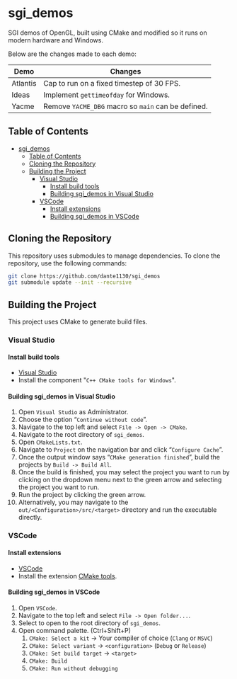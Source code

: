 # sgi_demos

SGI demos of OpenGL, built using CMake and modified so it runs on modern hardware and Windows.

Below are the changes made to each demo:

| Demo | Changes |
| ---- | ------- |
| Atlantis | Cap to run on a fixed timestep of 30 FPS. |
| Ideas | Implement `gettimeofday` for Windows. |
| Yacme | Remove `YACME_DBG` macro so `main` can be defined. |

## Table of Contents

- [sgi\_demos](#sgi_demos)
  - [Table of Contents](#table-of-contents)
  - [Cloning the Repository](#cloning-the-repository)
  - [Building the Project](#building-the-project)
    - [Visual Studio](#visual-studio)
      - [Install build tools](#install-build-tools)
      - [Building sgi\_demos in Visual Studio](#building-sgi_demos-in-visual-studio)
    - [VSCode](#vscode)
      - [Install extensions](#install-extensions)
      - [Building sgi\_demos in VSCode](#building-sgi_demos-in-vscode)

## Cloning the Repository

This repository uses submodules to manage dependencies. To clone the repository, use the following commands:

```bash
git clone https://github.com/dante1130/sgi_demos
git submodule update --init --recursive
```

## Building the Project

This project uses CMake to generate build files.

### Visual Studio

#### Install build tools

- [Visual Studio](https://visualstudio.microsoft.com/downloads/)
- Install the component "`C++ CMake tools for Windows`".

#### Building sgi_demos in Visual Studio

1. Open `Visual Studio` as Administrator.
2. Choose the option “`Continue without code`”.
3. Navigate to the top left and select `File -> Open -> CMake`.
4. Navigate to the root directory of `sgi_demos`.
5. Open `CMakeLists.txt`.
6. Navigate to `Project` on the navigation bar and click “`Configure Cache`”.
7. Once the output window says “`CMake generation finished`”, build the projects by `Build -> Build All`.
8. Once the build is finished, you may select the project you want to run by clicking on the dropdown menu next to the green arrow and selecting the project you want to run.
9. Run the project by clicking the green arrow.
10. Alternatively, you may navigate to the `out/<Configuration>/src/<target>` directory and run the executable directly.

### VSCode

#### Install extensions

- [VSCode](https://code.visualstudio.com/download)
- Install the extension [CMake tools](https://marketplace.visualstudio.com/items?itemName=ms-vscode.cmake-tools).

#### Building sgi_demos in VSCode

1. Open `VSCode`.
2. Navigate to the top left and select `File -> Open folder...`.
3. Select to open to the root directory of `sgi_demos`.
4. Open command palette. (Ctrl+Shift+P)
   1. `CMake: Select a kit` -> Your compiler of choice (`Clang` or `MSVC`)
   2. `CMake: Select variant` -> `<configuration>` (`Debug` or `Release`)
   3. `CMake: Set build target` -> `<target>`
   4. `CMake: Build`
   5. `CMake: Run without debugging`
